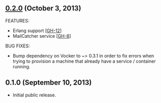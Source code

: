 ## [0.2.0](https://github.com/fgrehm/ventriloquist/compare/v0.1.0...v0.2.0) (October 3, 2013)

FEATURES:

  - Erlang support [[GH-12]]
  - MailCatcher service [[GH-8]]

BUG FIXES:

  - Bump dependency on Vocker to ~> 0.3.1 in order to fix errors when trying to
    provision a machine that already have a service / container running.

## 0.1.0 (September 10, 2013)

  - Initial public release.



[GH-12]: https://github.com/fgrehm/ventriloquist/issues/12
[GH-13]: https://github.com/fgrehm/ventriloquist/issues/13
[GH-8]: https://github.com/fgrehm/ventriloquist/issues/8

